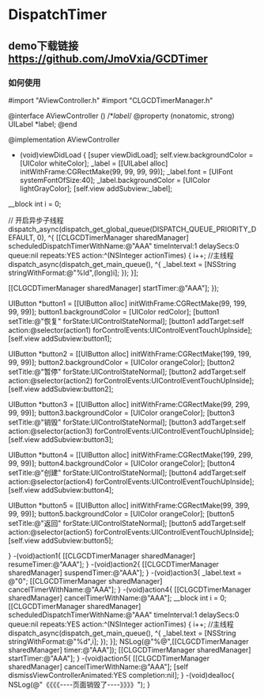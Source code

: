 # DispatchTimer
## demo下载链接 https://github.com/JmoVxia/GCDTimer

### 如何使用

#import "AViewController.h"
#import "CLGCDTimerManager.h"

@interface AViewController ()
/**label*/
@property (nonatomic, strong) UILabel *label;
@end

@implementation AViewController

- (void)viewDidLoad {
[super viewDidLoad];
self.view.backgroundColor = [UIColor whiteColor];
_label = [[UILabel alloc] initWithFrame:CGRectMake(99, 99, 99, 99)];
_label.font = [UIFont systemFontOfSize:40];
_label.backgroundColor = [UIColor lightGrayColor];
[self.view addSubview:_label];

__block int i = 0;

// 开启异步子线程
dispatch_async(dispatch_get_global_queue(DISPATCH_QUEUE_PRIORITY_DEFAULT, 0), ^{
[[CLGCDTimerManager sharedManager] scheduledDispatchTimerWithName:@"AAA"
timeInterval:1
delaySecs:0
queue:nil
repeats:YES
action:^(NSInteger actionTimes) {
i++;
//主线程
dispatch_async(dispatch_get_main_queue(), ^{
_label.text = [NSString stringWithFormat:@"%ld",(long)i];
});
}];

[[CLGCDTimerManager sharedManager] startTimer:@"AAA"];
});





UIButton *button1 = [[UIButton alloc] initWithFrame:CGRectMake(99, 199, 99, 99)];
button1.backgroundColor = [UIColor redColor];
[button1 setTitle:@"恢复" forState:UIControlStateNormal];
[button1 addTarget:self action:@selector(action1) forControlEvents:UIControlEventTouchUpInside];
[self.view addSubview:button1];

UIButton *button2 = [[UIButton alloc] initWithFrame:CGRectMake(199, 199, 99, 99)];
button2.backgroundColor = [UIColor orangeColor];
[button2 setTitle:@"暂停" forState:UIControlStateNormal];
[button2 addTarget:self action:@selector(action2) forControlEvents:UIControlEventTouchUpInside];
[self.view addSubview:button2];

UIButton *button3 = [[UIButton alloc] initWithFrame:CGRectMake(99, 299, 99, 99)];
button3.backgroundColor = [UIColor orangeColor];
[button3 setTitle:@"销毁" forState:UIControlStateNormal];
[button3 addTarget:self action:@selector(action3) forControlEvents:UIControlEventTouchUpInside];
[self.view addSubview:button3];

UIButton *button4 = [[UIButton alloc] initWithFrame:CGRectMake(199, 299, 99, 99)];
button4.backgroundColor = [UIColor orangeColor];
[button4 setTitle:@"创建" forState:UIControlStateNormal];
[button4 addTarget:self action:@selector(action4) forControlEvents:UIControlEventTouchUpInside];
[self.view addSubview:button4];

UIButton *button5 = [[UIButton alloc] initWithFrame:CGRectMake(99, 399, 99, 99)];
button5.backgroundColor = [UIColor orangeColor];
[button5 setTitle:@"返回" forState:UIControlStateNormal];
[button5 addTarget:self action:@selector(action5) forControlEvents:UIControlEventTouchUpInside];
[self.view addSubview:button5];

}
-(void)action1{
[[CLGCDTimerManager sharedManager] resumeTimer:@"AAA"];
}
-(void)action2{
[[CLGCDTimerManager sharedManager] suspendTimer:@"AAA"];
}
-(void)action3{
_label.text = @"0";
[[CLGCDTimerManager sharedManager] cancelTimerWithName:@"AAA"];
}
-(void)action4{
[[CLGCDTimerManager sharedManager] cancelTimerWithName:@"AAA"];
__block int i = 0;
[[CLGCDTimerManager sharedManager] scheduledDispatchTimerWithName:@"AAA"
timeInterval:1
delaySecs:0
queue:nil
repeats:YES
action:^(NSInteger actionTimes) {
i++;
//主线程
dispatch_async(dispatch_get_main_queue(), ^{
_label.text = [NSString stringWithFormat:@"%d",i];
});
}];
NSLog(@"%@",[[CLGCDTimerManager sharedManager] timer:@"AAA"]);
[[CLGCDTimerManager sharedManager] startTimer:@"AAA"];
}
-(void)action5{
[[CLGCDTimerManager sharedManager] cancelTimerWithName:@"AAA"];
[self dismissViewControllerAnimated:YES completion:nil];
}
-(void)dealloc{
NSLog(@"《《《《----页面销毁了----》》》》");
}
